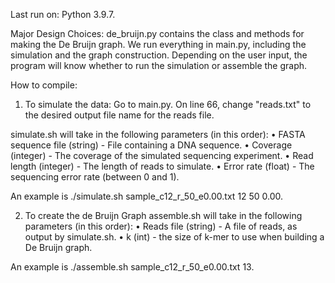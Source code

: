 Last run on: Python 3.9.7. 


Major Design Choices:
de_bruijn.py contains the class and methods for making the De Bruijn graph. We run everything in main.py, including the simulation and the graph construction. 
Depending on the user input, the program will know whether to run the simulation or assemble the graph. 


How to compile: 

1) To simulate the data:
Go to main.py. On line 66, change "reads.txt" to the desired output file name for the reads file. 

simulate.sh will take in the following parameters (in this order):
• FASTA sequence file (string) - File containing a DNA sequence.
• Coverage (integer) - The coverage of the simulated sequencing experiment.
• Read length (integer) - The length of reads to simulate.
• Error rate (float) - The sequencing error rate (between 0 and 1).

An example is ./simulate.sh sample_c12_r_50_e0.00.txt 12 50 0.00. 


2) To create the de Bruijn Graph
assemble.sh will take in the following parameters (in this order):
• Reads file (string) - A file of reads, as output by simulate.sh.
• k (int) - the size of k-mer to use when building a De Bruijn graph.

An example is ./assemble.sh sample_c12_r_50_e0.00.txt 13. 








